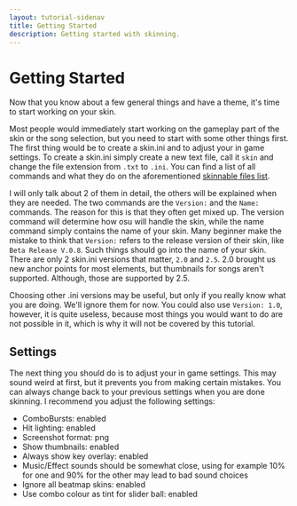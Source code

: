 ```yaml
---
layout: tutorial-sidenav
title: Getting Started
description: Getting started with skinning.
---
```


# Getting Started
Now that you know about a few general things and have a theme, it's time to start working on your skin.

Most people would immediately start working on the gameplay part of the skin or the song selection, but you need to start with some other things first. The first thing would be to create a skin.ini and to adjust your in game settings. To create a skin.ini simply create a new text file, call it ``skin`` and change the file extension from ``.txt`` to ``.ini``. You can find a list of all commands and what they do on the aforementioned  [skinnable files list](https://osu.ppy.sh/forum/t/186787). 

I will only talk about 2 of them in detail, the others will be explained when they are needed. The two commands are the ``Version:`` and the ``Name:`` commands. The reason for this is that they often get mixed up. The version command will determine how osu will handle the skin, while the name command simply contains the name of your skin. Many beginner make the mistake to think that ``Version:`` refers to the release version of their skin, like ``Beta Release V.0.8``. Such things should go into the name of your skin. There are only 2 skin.ini versions that matter, ``2.0`` and ``2.5``.
2.0 brought us new anchor points for most elements, but thumbnails for songs aren't supported. Although, those are supported by 2.5. 

Choosing other .ini versions may be useful, but only if you really know what you are doing. We'll ignore them for now. You could also use ``Version: 1.0``, however, it is quite useless, because most things you would want to do are not possible in it, which is why it will not be covered by this tutorial.

## Settings
The next thing you should do is to adjust your in game settings. This may sound weird at first, but it prevents you from making certain mistakes. You can always change back to your previous settings when you are done skinning. I recommend you adjust the following settings:

- ComboBursts: enabled
- Hit lighting: enabled
- Screenshot format: png
- Show thumbnails: enabled
- Always show key overlay: enabled
- Music/Effect sounds should be somewhat close, using for example 10% for one and 90% for the other may lead to bad sound choices
- Ignore all beatmap skins: enabled
- Use combo colour as tint for slider ball: enabled